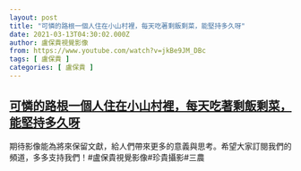 ```yaml
---
layout: post
title: "可憐的路根一個人住在小山村裡，每天吃著剩飯剩菜，能堅持多久呀"
date: 2021-03-13T04:30:02.000Z
author: 盧保貴視覺影像
from: https://www.youtube.com/watch?v=jkBe9JM_DBc
tags: [ 盧保貴 ]
categories: [ 盧保貴 ]
---
```

<!--1615609802000-->
[可憐的路根一個人住在小山村裡，每天吃著剩飯剩菜，能堅持多久呀](https://www.youtube.com/watch?v=jkBe9JM_DBc)
------

<div>
期待影像能為將來保留文獻，給人們帶來更多的意義與思考。希望大家訂閱我們的頻道，多多支持我們！#盧保貴視覺影像#珍貴攝影#三農
</div>
